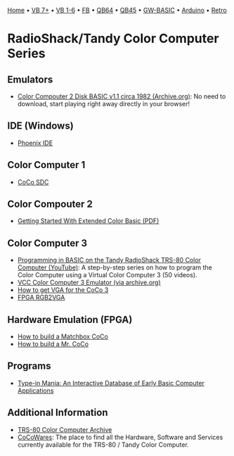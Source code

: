 [Home](https://gotbasic.com) • [VB 7+](vb.md) • [VB 1-6](vb6.md) • [FB](freebasic.md) • [QB64](qb64.md) • [QB45](qb.md) • [GW-BASIC](gw-basic.md) • [Arduino](avr.md) • [Retro](micros.md)

# RadioShack/Tandy Color Computer Series

## Emulators

- [Color Compouter 2 Disk BASIC v1.1 circa 1982 (Archive.org)](https://archive.org/details/coco2cart_Color_Computer_Disk_BASIC_V1.1_1982_26-3022_Tandy): No need to download, start playing right away directly in your browser!

## IDE (Windows)

- [Phoenix IDE](http://www.cococommunity.net/product/phoenix-ide/)

## Color Computer 1

- [CoCo SDC](http://cocosdc.blogspot.com/?fbclid=IwAR0JquoF2a1xcd-mzVY-7jAoVoz-dU0LeiBYaSDVoVb0TyAOWcRRnmCW1qA)

## Color Compouter 2

- [Getting Started With Extended Color Basic (PDF)](http://www.colorcomputerarchive.com/coco/Documents/Manuals/Hardware/Getting%20Started%20With%20Extended%20Color%20Basic%20(Tandy).pdf)

## Color Computer 3

- [Programming in BASIC on the Tandy RadioShack TRS-80 Color Computer (YouTube)](https://www.youtube.com/playlist?list=PLDfh7JjQaSYA1fP5KwRiOwefFIIF1Alid&fbclid=IwAR02qFC8wrAq8cf6rO4KUGpKb62KE_xaRvrweKEIHlfmy3Mq7E84EO6718U): A step-by-step series on how to program the Color Computer using a Virtual Color Computer 3 (50 videos).
- [VCC Color Computer 3 Emulator (via archive.org)](https://web.archive.org/web/20181001201546/http://www.coco4.com/vcc/download.shtml)
- [How to get VGA for the CoCo 3](http://www.cococommunity.net/vga-for-the-coco-3/)
- [FPGA RGB2VGA](https://sites.google.com/site/tandycocoloco/rgb2vga)

## Hardware Emulation (FPGA)

- [How to build a Matchbox CoCo](http://www.cococommunity.net/how-to-build-your-own-coco-4/)
- [How to build a Mr. CoCo](http://www.cococommunity.net/how-to-build-a-mr-coco/)

## Programs

- [Type-in Mania: An Interactive Database of Early Basic Computer Applications](http://faculty.cbu.ca/jgerrie/Home/Type-in-Mania.html?fbclid=IwAR3DAaO6aL8Lho29OYJgUzuyFLy7iSZTW5SA4nNyVVI9zazwNDf8wrDe0Og)

## Additional Information

- [TRS-80 Color Computer Archive](http://www.colorcomputerarchive.com/)
- [CoCoWares](http://cocowares.com/): The place to find all the Hardware, Software and Services currently available for the TRS-80 / Tandy Color Computer.
